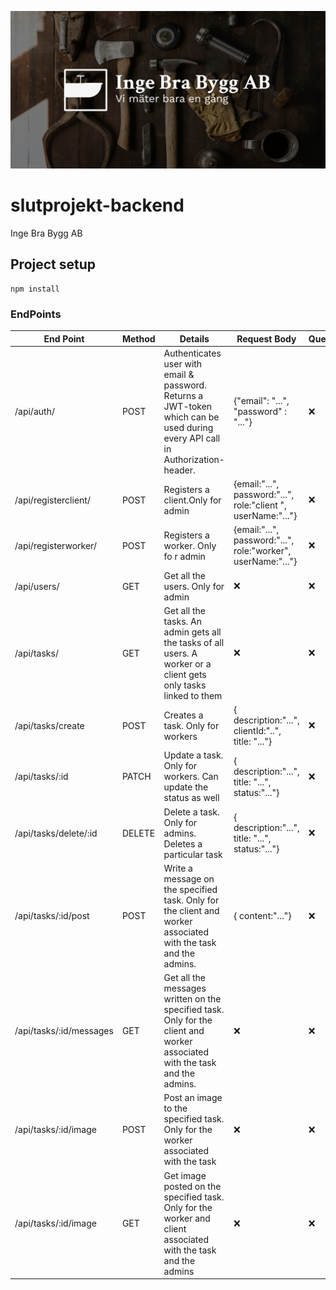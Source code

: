 ![poster](./poster.png)
# slutprojekt-backend
Inge Bra Bygg AB
## Project setup
```
npm install
```

### EndPoints

| End Point | Method | Details | Request Body | Query
| ------ | ------ | ------ | ------ | ------ |
| /api/auth/ | POST | Authenticates user with email & password. Returns a JWT-token which can be used during every API call in Authorization-header. | {"email": "...", "password" : "..."} | ❌ |
| /api/registerclient/ | POST | Registers a client.Only for admin | {email:"...", password:"...", role:"client	", userName:"..."} |  ❌ |
| /api/registerworker/ | POST | Registers a worker. Only fo r admin |{email:"...", password:"...", role:"worker", userName:"..."}  |  ❌ |
| /api/users/ | GET | Get all the users. Only for admin | ❌ |  ❌ |
| /api/tasks/ | GET | Get all the tasks. An admin gets all the tasks of all users. A worker or a client gets only tasks linked to them | ❌ |  ❌ |
| /api/tasks/create | POST | Creates a task. Only for workers | { description:"...", clientId:"..", title: "..."} |  ❌ |
| /api/tasks/:id | PATCH | Update a task. Only for workers. Can update the status as well | { description:"...", title: "...", status:"..."}|  ❌ |
| /api/tasks/delete/:id | DELETE | Delete a task. Only for admins. Deletes a particular task | { description:"...", title: "...", status:"..."}|  ❌ |
| /api/tasks/:id/post | POST | Write a message on the specified task. Only for the client and worker associated with the task and the admins. | { content:"..."}|  ❌ |
| /api/tasks/:id/messages | GET | Get all the messages written on the specified task. Only for the client and worker associated with the task and the admins. | ❌ |  ❌ |
| /api/tasks/:id/image | POST | Post an image to the specified task. Only for the worker associated with the task | ❌ |  ❌ |
| /api/tasks/:id/image | GET | Get image posted on the specified task. Only for the worker and client associated with the task and the admins | ❌ |  ❌ |


